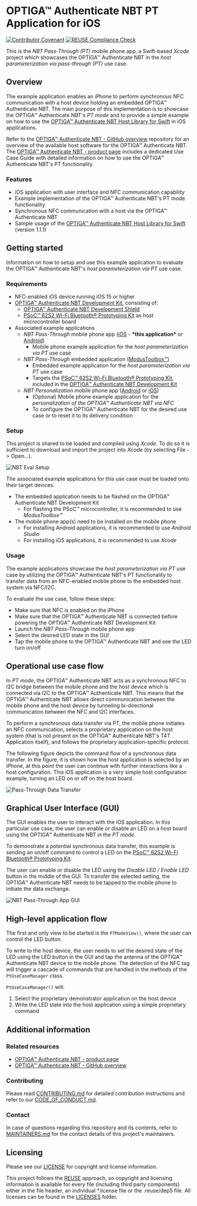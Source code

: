 <!--
SPDX-FileCopyrightText: 2024 Infineon Technologies AG
SPDX-License-Identifier: MIT
-->

# OPTIGA™ Authenticate NBT PT Application for iOS

[![Contributor Covenant](https://img.shields.io/badge/Contributor%20Covenant-2.1-4baaaa.svg)](CODE_OF_CONDUCT.md)
[![REUSE Compliance Check](https://github.com/Infineon/optiga-nbt-example-pt-ios/actions/workflows/linting-test.yml/badge.svg?branch=main)](https://github.com/Infineon/optiga-nbt-example-pt-ios/actions/workflows/linting-test.yml)


This is the *NBT Pass-Through (PT)* mobile phone app, a Swift-based *Xcode* project which showcases the OPTIGA™ Authenticate NBT in the *host parameterization via pass-through (PT)* use case.

## Overview

The example application enables an iPhone to perform synchronous NFC communication with a host device holding an embedded OPTIGA™ Authenticate NBT.
The main purpose of this implementation is to showcase the OPTIGA™ Authenticate NBT's *PT mode* and to provide a simple example on how to use the [OPTIGA™ Authenticate NBT Host Library for Swift](https://github.com/infineon/optiga-nbt-lib-swift) in iOS applications.

Refer to the [OPTIGA™ Authenticate NBT - GitHub overview](https://github.com/Infineon/optiga-nbt) repository for an overview of the available host software for the OPTIGA™ Authenticate NBT. The [OPTIGA™ Authenticate NBT - product page](https://www.infineon.com/OPTIGA-Authenticate-NBT) includes a dedicated Use Case Guide with detailed information on how to use the OPTIGA™ Authenticate NBT's PT functionality.

### Features

- iOS application with user interface and NFC communication capability
- Example implementation of the OPTIGA™ Authenticate NBT's PT mode functionality
- Synchronous NFC communication  with a host via the OPTIGA™ Authenticate NBT
- Sample usage of the [OPTIGA™ Authenticate NBT Host Library for Swift](https://github.com/infineon/optiga-nbt-lib-swift) (version 1.1.1)

## Getting started

Information on how to setup and use this example application to evaluate the OPTIGA™ Authenticate NBT's *host parameterization via PT* use case.

### Requirements

- NFC-enabled iOS device running iOS 15 or higher
- [OPTIGA™ Authenticate NBT Development Kit](https://www.infineon.com/OPTIGA-Authenticate-NBT-Dev-Kit), consisting of:
  - [OPTIGA™ Authenticate NBT Development Shield](https://www.infineon.com/OPTIGA-Authenticate-NBT-Dev-Shield)
  - [PSoC™ 62S2 Wi-Fi Bluetooth® Prototyping Kit](https://www.infineon.com/CY8CPROTO-062S2-43439) as host microcontroller board
- Associated example applications
  - *NBT Pass-Through* mobile phone app ([iOS](https://github.com/Infineon/optiga-nbt-example-pt-ios) - **\*this application\*** or [Android](https://github.com/Infineon/optiga-nbt-example-pt-android))
    - Mobile phone example application for the *host parameterization via PT* use case
  - *NBT Pass-Through* embedded application ([ModusToolbox™](https://github.com/Infineon/mtb-example-optiga-nbt-pt))
    - Embedded example application for the *host parameterization via PT* use case
    - Targets the [PSoC™ 62S2 Wi-Fi Bluetooth® Prototyping Kit](https://www.infineon.com/CY8CPROTO-062S2-43439), included in the [OPTIGA™ Authenticate NBT Development Kit](https://www.infineon.com/OPTIGA-Authenticate-NBT-Dev-Kit)
  - *NBT Personalization* mobile phone app ([Android](https://github.com/Infineon/optiga-nbt-example-perso-android) or [iOS](https://github.com/Infineon/optiga-nbt-example-perso-ios))
    - (Optional) Mobile phone example application for the *personalization of the OPTIGA™ Authenticate NBT via NFC*
    - To configure the OPTIGA™ Authenticate NBT for the desired use case or to reset it to its delivery condition

### Setup

This project is shared to be loaded and compiled using *Xcode*. To do so it is sufficient to download and import the project into *Xcode* (by selecting File -> Open...).

![NBT Eval Setup](./Docs/Img/nbt_development_kit_embedded_operation.png)

The associated example applications for this use case must be loaded onto their target devices.

- The embedded application needs to be flashed on the OPTIGA™ Authenticate NBT Development Kit
  - For flashing the PSoC™ microcontroller, it is recommended to use *ModusToolbox™*
- The mobile phone app(s) need to be installed on the mobile phone
  - For installing Android applications, it is recommended to use *Android Studio*
  - For installing iOS applications, it is recommended to use *Xcode*

### Usage

The example applications showcase the *host parameterization via PT* use case by utilizing the OPTIGA™ Authenticate NBT's PT functionality to transfer data from an NFC-enabled mobile phone to the embedded host system via NFC/I2C.

To evaluate the use case, follow these steps:

- Make sure that NFC is enabled on the iPhone
- Make sure that the OPTIGA™ Authenticate NBT is connected before powering the OPTIGA™ Authenticate NBT Development Kit
- Launch the *NBT Pass-Through* mobile phone app
- Select the desired LED state in the GUI
- Tap the mobile phone to the OPTIGA™ Authenticate NBT and see the LED turn on/off

## Operational use case flow

In *PT mode*, the OPTIGA™ Authenticate NBT acts as a synchronous NFC to I2C bridge between the mobile phone and the host device which is connected via I2C to the OPTIGA™ Authenticate NBT. This means that the OPTIGA™ Authenticate NBT allows direct communication between the mobile phone and the host device by tunneling bi-directional communication between the NFC and I2C interfaces.

To perform a synchronous data transfer via PT, the mobile phone initiates an NFC communication, selects a proprietary application on the host system (that is not present on the OPTIGA™ Authenticate NBT's T4T Application itself), and follows the proprietary application-specific protocol.

The following figure depicts the command flow of a synchronous data transfer. In the figure, it is shown how the host application is selected by an iPhone, at this point the user can continue with further interactions like a host configuration.
This iOS application is a very simple host configuration example, turning an LED on or off on the host board.

![Pass-Through Data Transfer](./Docs/Img/nbt_flow_pt.png)

## Graphical User Interface (GUI)

The GUI enables the user to interact with the iOS application. In this particular use case, the user can enable or disable an LED on a host board using the OPTIGA™ Authenticate NBT in the *PT mode*.

To demonstrate a potential synchronous data transfer, this example is sending an on/off command to control a LED on the [PSoC™ 62S2 Wi-Fi Bluetooth® Prototyping Kit](https://www.infineon.com/CY8CPROTO-062S2-43439).

The user can enable or disable the LED using the *Disable LED / Enable LED* button in the middle of the GUI. To transfer the selected setting, the OPTIGA™ Authenticate NBT needs to be tapped to the mobile phone to initiate the data exchange.

![NBT Pass-Through App GUI](./Docs/Img/nbt_gui_ios_pt.png)

## High-level application flow

The first and only view to be started is the `PTModeView()`, where the user can control the LED button.

To write to the host device, the user needs to set the desired state of the LED using the LED button in the GUI and tap the antenna of the OPTIGA™ Authenticate NBT device to the mobile phone. The detection of the NFC tag will trigger a cascade of commands that are handled in the methods of the `PtUseCaseManager` class.

`PtUseCaseManager()` will:

1. Select the proprietary demonstrator application on the host device
2. Write the LED state into the host application using a simple proprietary command

## Additional information

### Related resources

- [OPTIGA™ Authenticate NBT - product page](https://www.infineon.com/OPTIGA-Authenticate-NBT)
- [OPTIGA™ Authenticate NBT - GitHub overview](https://github.com/Infineon/optiga-nbt)

### Contributing

Please read [CONTRIBUTING.md](CONTRIBUTING.md) for detailed contribution instructions and refer to our [CODE_OF_CONDUCT.md](CODE_OF_CONDUCT.md).

### Contact

In case of questions regarding this repository and its contents, refer to [MAINTAINERS.md](MAINTAINERS.md) for the contact details of this project's maintainers.

## Licensing

Please see our [LICENSE](LICENSE) for copyright and license information.

This project follows the [REUSE](https://reuse.software/) approach, so copyright and licensing information is available for every file (including third party components) either in the file header, an individual *.license file or the .reuse/dep5 file. All licenses can be found in the [LICENSES](LICENSES) folder.
